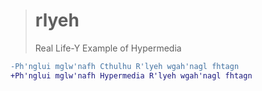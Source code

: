 > # rlyeh
> Real Life-Y Example of Hypermedia

```diff
-Ph'nglui mglw'nafh Cthulhu R'lyeh wgah'nagl fhtagn
+Ph'nglui mglw'nafh Hypermedia R'lyeh wgah'nagl fhtagn
```
